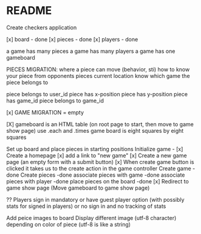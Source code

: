 # README

Create checkers application

[x] board - done
[x] pieces - done
[x] players - done

a game has many pieces
a game has many players
a game has one gameboard

PIECES MIGRATION:
where a piece can move (behavior, sti)
how to know your piece from opponents
pieces current location
know which game the piece belongs to

piece belongs to user_id
piece has x-position
piece has y-position
piece has game_id
piece belongs to game_id

[x] GAME MIGRATION = empty

[X] gameboard is an HTML table (on root page to start, then move to game show page)
    use .each and .times
    game board is eight squares by eight squares
    
    
Set up board and place pieces in starting positions
    Initialize game - 
        [x] Create a homepage
            [x] add a link to "new game"
        [x] Create a new game page (an empty form with a submit button)
        [x] When create game button is clicked it takes us to the create action in the game controller
            Create game -done
            Create pieces -done
                associate pieces with game -done
                associate pieces with player -done
                place pieces on the board -done
        [x] Redirect to game show page (Move gameboard to game show page)
    
?? Players sign in mandatory or have guest player option (with possibly stats for signed in players) or no sign in and no tracking of stats

Add peice images to board
    Display different image (utf-8 character) depending on color of piece
        (utf-8 is like a string)